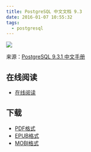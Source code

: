 ```yaml
---
title: PostgreSQL 中文文档 9.3
date: 2016-01-07 10:55:32
tags:
  - postgresql
---
```


![](https://ek8whxe.cloudimg.io/s/width/226/https://www.gitbook.com/cover/book/wizardforcel/postgresql-doc.jpg?build=1452128971588&v=12.0.2)

来源：[PostgreSQL 9.3.1 中文手册](http://www.postgres.cn/docs/9.3/)

<!--more-->

## 在线阅读 ##

+ [在线阅读](https://www.gitbook.com/book/wizardforcel/postgresql-doc/details)

## 下载 ##

+ [PDF格式](https://www.gitbook.com/download/pdf/book/wizardforcel/postgresql-doc)
+ [EPUB格式](https://www.gitbook.com/download/epub/book/wizardforcel/postgresql-doc)
+ [MOBI格式](https://www.gitbook.com/download/mobi/book/wizardforcel/postgresql-doc)